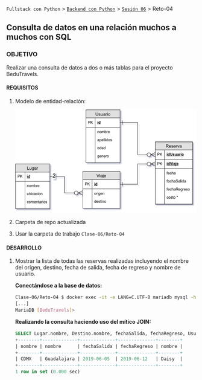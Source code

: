 `Fullstack con Python` > [`Backend con Python`](../../Readme.md) > [`Sesión 06`](../Readme.md) > Reto-04
## Consulta de datos en una relación muchos a muchos con SQL

### OBJETIVO
Realizar una consulta de datos a dos o más tablas para el proyecto BeduTravels.

#### REQUISITOS
1. Modelo de entidad-relación:

   ![Diagrama entidad-relación](modelo-entidad-relacion.jpg)

1. Carpeta de repo actualizada
1. Usar la carpeta de trabajo `Clase-06/Reto-04`


#### DESARROLLO
1. Mostrar la lista de todas las reservas realizadas incluyendo el nombre del origen, destino, fecha de salida, fecha de regreso y nombre de usuario.

   __Conectándose a la base de datos:__

    ```bash
    Clase-06/Reto-04 $ docker exec -it -e LANG=C.UTF-8 mariadb mysql -hlocalhost -uBeduTravels -pBeduTravels BeduTravels
    [...]
    MariaDB [BeduTravels]>
    ```

   __Realizando la consulta haciendo uso del mítico JOIN:__

   ```sql
   SELECT Lugar.nombre, Destino.nombre, fechaSalida, fechaRegreso, Usuario.nombre FROM Reserva JOIN Usuario ON Usuario.id=idUsuario JOIN Viaje ON idViaje=Viaje.id JOIN Lugar ON idOrigen=Lugar.id JOIN Lugar as Destino ON idDestino=Destino.id;
   +--------+-------------+-------------+--------------+--------+
   | nombre | nombre      | fechaSalida | fechaRegreso | nombre |
   +--------+-------------+-------------+--------------+--------+
   | CDMX   | Guadalajara | 2019-06-05  | 2019-06-12   | Daisy  |
   +--------+-------------+-------------+--------------+--------+
   1 row in set (0.000 sec)
   ```
